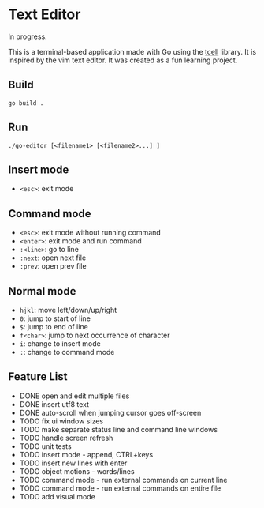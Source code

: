 # Text Editor

In progress.

This is a terminal-based application made with Go using the
[tcell](github.com/gdamore/tcell/v2) library. It is inspired by the vim text
editor. It was created as a fun learning project.

## Build

```
go build .
```

## Run

```
./go-editor [<filename1> [<filename2>...] ]
```

## Insert mode
- `<esc>`: exit mode

## Command mode
- `<esc>`: exit mode without running command
- `<enter>`: exit mode and run command
- `:<line>`: go to line
- `:next`: open next file
- `:prev`: open prev file

## Normal mode
- `hjkl`: move left/down/up/right
- `0`: jump to start of line
- `$`: jump to end of line
- `f<char>`: jump to next occurrence of character
- `i`: change to insert mode
- `:`: change to command mode

## Feature List
- DONE open and edit multiple files
- DONE insert utf8 text
- DONE auto-scroll when jumping cursor goes off-screen
- TODO fix ui window sizes 
- TODO make separate status line and command line windows
- TODO handle screen refresh
- TODO unit tests
- TODO insert mode - append, CTRL+keys
- TODO insert new lines with enter
- TODO object motions - words/lines
- TODO command mode - run external commands on current line
- TODO command mode - run external commands on entire file
- TODO add visual mode

